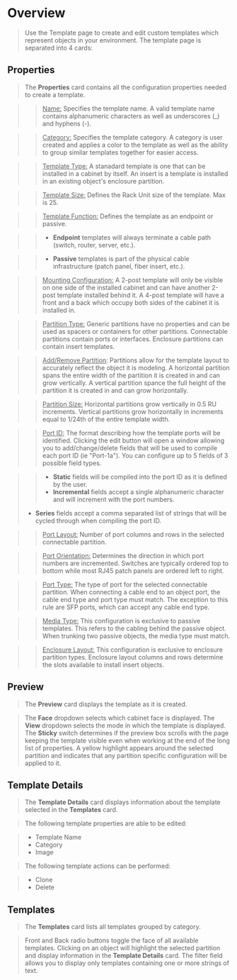 # Overview
> Use the Template page to create and edit custom templates which represent objects in your environment. The template page is separated into 4 cards:

## Properties
> The **Properties** card contains all the configuration properties needed to create a template.

>> <u>Name:</u> Specifies the template name.  A valid template name contains alphanumeric characters as well as underscores (_) and hyphens (-).

>> <u>Category:</u> Specifies the template category.  A category is user created and applies a color to the template as well as the ability to group similar templates together for easier access.

>> <u>Template Type:</u> A stanadard template is one that can be installed in a cabinet by itself. An insert is a template is installed in an existing object's enclosure partition.

>> <u>Template Size:</u> Defines the Rack Unit size of the template. Max is 25.

>> <u>Template Function:</u> Defines the template as an endpoint or passive.

>> - **Endpoint** templates will always terminate a cable path (switch, router, server, etc.).

>> - **Passive** templates is part of the physical cable infrastructure (patch panel, fiber insert, etc.).

>> <u>Mounting Configuration:</u> A 2-post template will only be visible on one side of the installed cabinet and can have another 2-post template installed behind it. A 4-post template will have a front and a back which occupy both sides of the cabinet it is installed in.

>> <u>Partition Type:</u> Generic partitions have no properties and can be used as spacers or containers for other partitions. Connectable partitions contain ports or interfaces. Enclosure partitions can contain insert templates.

>> <u>Add/Remove Partition</u>: Partitions allow for the template layout to accurately reflect the object it is modeling. A horizontal partition spans the entire width of the partition it is created in and can grow vertically. A vertical partition spance the full height of the partition it is created in and can grow horizontally.

>> <u>Partition Size:</u> Horizontal partitions grow vertically in 0.5 RU increments. Vertical partitions grow horizontally in increments equal to 1/24th of the entire template width.

>> <u>Port ID:</u> The format describing how the template ports will be identified. Clicking the edit button will open a window allowing you to add/change/delete fields that will be used to compile each port ID (ie "Port-1a"). You can configure up to 5 fields of 3 possible field types.

>> - **Static** fields will be compiled into the port ID as it is defined by the user.
>> - **Incremental** fields accept a single alphanumeric character and will increment with the port numbers.
> - **Series** fields accept a comma separated list of strings that will be cycled through when compiling the port ID.

>> <u>Port Layout:</u> Number of port columns and rows in the selected connectable partition.

>> <u>Port Orientation:</u> Determines the direction in which port numbers are incremented. Switches are typically ordered top to bottom while most RJ45 patch panels are ordered left to right.

>> <u>Port Type:</u> The type of port for the selected connectable partition. When connecting a cable end to an object port, the cable end type and port type must match. The exception to this rule are SFP ports, which can accept any cable end type.

>> <u>Media Type:</u> This configuration is exclusive to passive templates. This refers to the cabling behind the passive object. When trunking two passive objects, the media type must match.

>> <u>Enclosure Layout:</u> This configuration is exclusive to enclosure partition types. Enclosure layout columns and rows determine the slots available to install insert objects.

## Preview
> The **Preview** card displays the template as it is created.

> The **Face** dropdown selects which cabinet face is displayed.  The **View** dropdown selects the mode in which the template is displayed.  The **Sticky** switch determines if the preview box scrolls with the page keeping the template visible even when working at the end of the long list of properties.  A yellow highlight appears around the selected partition and indicates that any partition specific configuration will be applied to it.

## Template Details
> The **Template Details** card displays information about the template selected in the **Templates** card.

> The following template properties are able to be edited:

> - Template Name
> - Category
> - Image

> The following template actions can be performed:

> - Clone
> - Delete

## Templates
> The **Templates** card lists all templates grouped by category.

> Front and Back radio buttons toggle the face of all available templates. Clicking on an object will highlight the selected partition and display information in the **Template Details** card.  The filter field allows you to display only templates containing one or more strings of text.